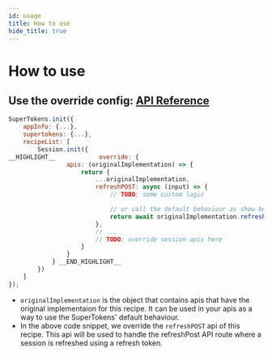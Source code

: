 ```yaml
---
id: usage
title: How to use
hide_title: true
---
```


# How to use

## Use the override config: [API Reference](/docs/nodejs/session/override/apis)

<!--DOCUSAURUS_CODE_TABS-->
<!--ReactJS-->
```js
SuperTokens.init({
    appInfo: {...},
    supertokens: {...},
    recipeList: [
        Session.init({
__HIGHLIGHT__            override: {
                apis: (originalImplementation) => {
                    return {
                        ...originalImplementation,
                        refreshPOST: async (input) => {
                            // TODO: some custom logic

                            // or call the default behaviour as show below
                            return await originalImplementation.refreshPOST(input);
                        },
                        // ...
                        // TODO: override session apis here
                    }
                }
            } __END_HIGHLIGHT__
        })
    ]
});
```
<!--END_DOCUSAURUS_CODE_TABS-->

- `originalImplementation` is the object that contains apis that have the original implementaion for this recipe. It can be used in your apis as a way to use the SuperTokens' default behaviour.
- In the above code snippet, we override the `refreshPOST` api of this recipe. This api will be used to handle the refreshPost API route where a session is refreshed using a refresh token.